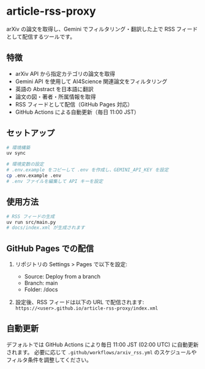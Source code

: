 # article-rss-proxy

arXiv の論文を取得し、Gemini でフィルタリング・翻訳した上で RSS フィードとして配信するツールです。

## 特徴

- arXiv API から指定カテゴリの論文を取得
- Gemini API を使用して AI4Science 関連論文をフィルタリング
- 英語の Abstract を日本語に翻訳
- 論文の図・著者・所属情報を取得
- RSS フィードとして配信（GitHub Pages 対応）
- GitHub Actions による自動更新（毎日 11:00 JST）

## セットアップ

```bash
# 環境構築
uv sync

# 環境変数の設定
# .env.example をコピーして .env を作成し、GEMINI_API_KEY を設定
cp .env.example .env
# .env ファイルを編集して API キーを設定
```

## 使用方法

```bash
# RSS フィードの生成
uv run src/main.py
# docs/index.xml が生成されます
```

## GitHub Pages での配信

1. リポジトリの Settings > Pages で以下を設定:
   - Source: Deploy from a branch
   - Branch: main
   - Folder: /docs

2. 設定後、RSS フィードは以下の URL で配信されます:
   `https://<user>.github.io/article-rss-proxy/index.xml`

## 自動更新

デフォルトでは GitHub Actions により毎日 11:00 JST (02:00 UTC) に自動更新されます。
必要に応じて `.github/workflows/arxiv_rss.yml` のスケジュールやフィルタ条件を調整してください。
